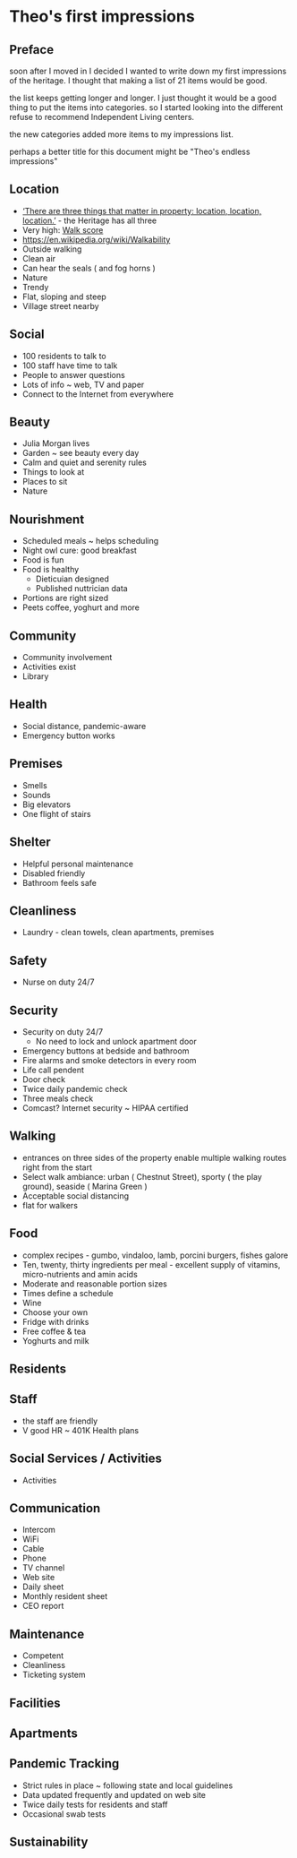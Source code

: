 # Theo's first impressions

## Preface

soon after I moved in I decided I wanted to write down my first impressions of the heritage. I thought that making a list of 21 items would be good.

the list keeps getting longer and longer. I just thought it would be a good thing to put the items into categories. so I started looking into the different refuse to recommend Independent Living centers. 

the new categories added more items to my impressions list.

perhaps a better title for this document might be "Theo's endless impressions"


## Location

* [‘There are three things that matter in property: location, location, location.’]( https://www.nytimes.com/2009/06/28/magazine/28FOB-onlanguage-t.html )  -  the Heritage has all three
* Very high: [Walk score]( https://www.walkscore.com/score/3400-laguna-st-san-francisco-ca-94123 )
* https://en.wikipedia.org/wiki/Walkability
* Outside walking
* Clean air
* Can hear the seals ( and fog horns )
* Nature
* Trendy
* Flat, sloping and steep
* Village street nearby


## Social

* 100 residents to talk to
* 100 staff have time to talk
* People to answer questions
* Lots of info ~ web, TV and paper
* Connect to the Internet from everywhere

## Beauty

* Julia Morgan lives
* Garden ~ see beauty every day
* Calm and quiet and serenity rules
* Things to look at
* Places to sit
* Nature

## Nourishment

* Scheduled meals ~ helps scheduling
* Night owl cure: good breakfast
* Food is fun
* Food is healthy
	* Dieticuian designed
	* Published nuttrician data
* Portions are right sized
* Peets coffee, yoghurt and more

## Community

* Community involvement
* Activities exist
* Library

## Health

* Social distance, pandemic-aware
* Emergency button works

## Premises

* Smells
* Sounds
* Big elevators
* One flight of stairs

## Shelter

* Helpful personal maintenance
* Disabled friendly
* Bathroom feels safe

## Cleanliness

* Laundry - clean towels, clean apartments, premises

## Safety

* Nurse on duty 24/7


## Security

* Security on duty 24/7
	* No need to lock and unlock apartment door
* Emergency buttons at bedside and bathroom
* Fire alarms and smoke detectors in every room
* Life call pendent
* Door check
* Twice daily pandemic check
* Three meals check
* Comcast? Internet security ~ HIPAA certified


## Walking

* entrances on three sides of the property enable multiple walking routes right from the start
* Select walk ambiance: urban ( Chestnut Street), sporty ( the play ground), seaside ( Marina Green )
* Acceptable social distancing
* flat for walkers

## Food

* complex recipes - gumbo, vindaloo, lamb, porcini burgers, fishes galore
* Ten, twenty, thirty ingredients per meal - excellent supply of vitamins, micro-nutrients and amin acids
* Moderate and reasonable portion sizes
* Times define a schedule
* Wine
* Choose your own
* Fridge with drinks
* Free coffee & tea
* Yoghurts and milk

## Residents



## Staff

* the staff are friendly
* V good HR ~ 401K Health plans


## Social Services / Activities

* Activities

## Communication

* Intercom
* WiFi
* Cable
* Phone
* TV channel
* Web site
* Daily sheet
* Monthly resident sheet
* CEO report


## Maintenance

* Competent
* Cleanliness
* Ticketing system

## Facilities


## Apartments


## Pandemic Tracking

* Strict rules in place ~ following state and local guidelines
* Data updated frequently and updated on web site
* Twice daily tests for residents and staff
* Occasional swab tests

## Sustainability

